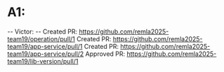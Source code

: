 # A1:

-- Victor: --
Created PR: https://github.com/remla2025-team19/operation/pull/1
Created PR: https://github.com/remla2025-team19/app-service/pull/1
Created PR: https://github.com/remla2025-team19/app-service/pull/2
Approved PR: https://github.com/remla2025-team19/lib-version/pull/1
